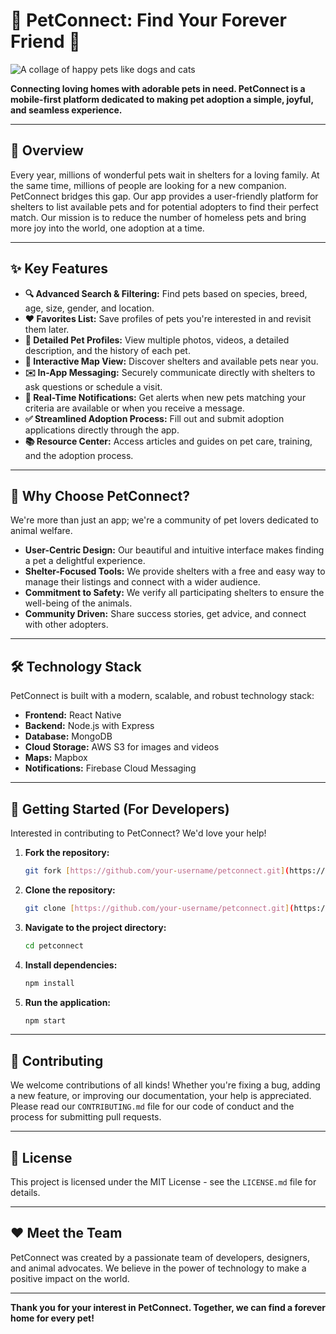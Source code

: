 # 🐾 PetConnect: Find Your Forever Friend 🐾

![A collage of happy pets like dogs and cats](https://placehold.co/800x300/6366F1/FFFFFF?text=Welcome+to+PetConnect!)

**Connecting loving homes with adorable pets in need. PetConnect is a mobile-first platform dedicated to making pet adoption a simple, joyful, and seamless experience.**

---

## 🌟 Overview

Every year, millions of wonderful pets wait in shelters for a loving family. At the same time, millions of people are looking for a new companion. PetConnect bridges this gap. Our app provides a user-friendly platform for shelters to list available pets and for potential adopters to find their perfect match. Our mission is to reduce the number of homeless pets and bring more joy into the world, one adoption at a time.

---

## ✨ Key Features

* **🔍 Advanced Search & Filtering:** Find pets based on species, breed, age, size, gender, and location.
* **❤️ Favorites List:** Save profiles of pets you're interested in and revisit them later.
* **👤 Detailed Pet Profiles:** View multiple photos, videos, a detailed description, and the history of each pet.
* **📍 Interactive Map View:** Discover shelters and available pets near you.
* **✉️ In-App Messaging:** Securely communicate directly with shelters to ask questions or schedule a visit.
* **🔔 Real-Time Notifications:** Get alerts when new pets matching your criteria are available or when you receive a message.
* **✅ Streamlined Adoption Process:** Fill out and submit adoption applications directly through the app.
* **📚 Resource Center:** Access articles and guides on pet care, training, and the adoption process.

---

## 🚀 Why Choose PetConnect?

We're more than just an app; we're a community of pet lovers dedicated to animal welfare.

* **User-Centric Design:** Our beautiful and intuitive interface makes finding a pet a delightful experience.
* **Shelter-Focused Tools:** We provide shelters with a free and easy way to manage their listings and connect with a wider audience.
* **Commitment to Safety:** We verify all participating shelters to ensure the well-being of the animals.
* **Community Driven:** Share success stories, get advice, and connect with other adopters.

---

## 🛠️ Technology Stack

PetConnect is built with a modern, scalable, and robust technology stack:

* **Frontend:** React Native
* **Backend:** Node.js with Express
* **Database:** MongoDB
* **Cloud Storage:** AWS S3 for images and videos
* **Maps:** Mapbox
* **Notifications:** Firebase Cloud Messaging

---

## 🏁 Getting Started (For Developers)

Interested in contributing to PetConnect? We'd love your help!

1.  **Fork the repository:**
    ```bash
    git fork [https://github.com/your-username/petconnect.git](https://github.com/your-username/petconnect.git)
    ```
2.  **Clone the repository:**
    ```bash
    git clone [https://github.com/your-username/petconnect.git](https://github.com/your-username/petconnect.git)
    ```
3.  **Navigate to the project directory:**
    ```bash
    cd petconnect
    ```
4.  **Install dependencies:**
    ```bash
    npm install
    ```
5.  **Run the application:**
    ```bash
    npm start
    ```

---

## 🤝 Contributing

We welcome contributions of all kinds! Whether you're fixing a bug, adding a new feature, or improving our documentation, your help is appreciated. Please read our `CONTRIBUTING.md` file for our code of conduct and the process for submitting pull requests.

---

## 📜 License

This project is licensed under the MIT License - see the `LICENSE.md` file for details.

---

## ❤️ Meet the Team

PetConnect was created by a passionate team of developers, designers, and animal advocates. We believe in the power of technology to make a positive impact on the world.

---

**Thank you for your interest in PetConnect. Together, we can find a forever home for every pet!**

